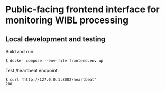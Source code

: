 # Public-facing frontend interface for monitoring WIBL processing

## Local development and testing
Build and run:
```shell
$ docker compose --env-file frontend.env up
```

Test /heartbeat endpoint:
```shell
$ curl 'http://127.0.0.1:8002/heartbeat'
200
```
